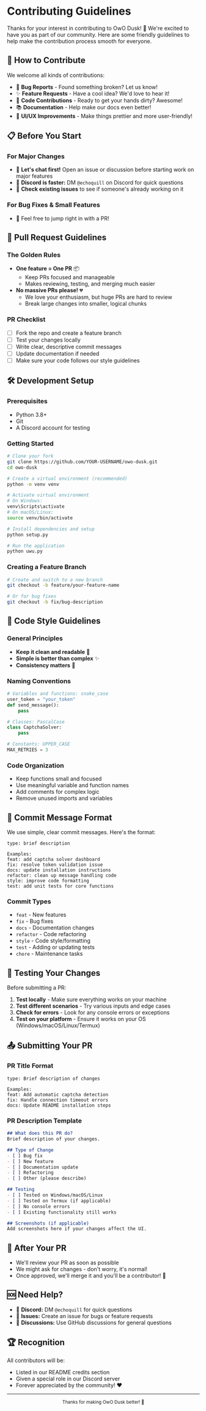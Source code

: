 # Contributing Guidelines

Thanks for your interest in contributing to OwO Dusk! 🎉 We're excited to have you as part of our community. Here are some friendly guidelines to help make the contribution process smooth for everyone.

## 🤝 How to Contribute

We welcome all kinds of contributions:
- 🐛 **Bug Reports** - Found something broken? Let us know!
- ✨ **Feature Requests** - Have a cool idea? We'd love to hear it!
- 🔧 **Code Contributions** - Ready to get your hands dirty? Awesome!
- 📚 **Documentation** - Help make our docs even better!
- 🎨 **UI/UX Improvements** - Make things prettier and more user-friendly!

## 📋 Before You Start

### For Major Changes
- 💬 **Let's chat first!** Open an issue or discussion before starting work on major features
- 📱 **Discord is faster:** DM `@echoquill` on Discord for quick questions
- 🎯 **Check existing issues** to see if someone's already working on it

### For Bug Fixes & Small Features
- 🚀 Feel free to jump right in with a PR!

## 🔄 Pull Request Guidelines

### The Golden Rules
- **One feature = One PR** 📦
  - Keep PRs focused and manageable
  - Makes reviewing, testing, and merging much easier
- **No massive PRs please!** 💔
  - We love your enthusiasm, but huge PRs are hard to review
  - Break large changes into smaller, logical chunks

### PR Checklist
- [ ] Fork the repo and create a feature branch
- [ ] Test your changes locally
- [ ] Write clear, descriptive commit messages
- [ ] Update documentation if needed
- [ ] Make sure your code follows our style guidelines

## 🛠️ Development Setup

### Prerequisites
- Python 3.8+
- Git
- A Discord account for testing

### Getting Started
```bash
# Clone your fork
git clone https://github.com/YOUR-USERNAME/owo-dusk.git
cd owo-dusk

# Create a virtual environment (recommended)
python -m venv venv

# Activate virtual environment
# On Windows:
venv\Scripts\activate
# On macOS/Linux:
source venv/bin/activate

# Install dependencies and setup
python setup.py

# Run the application
python uwu.py
```

### Creating a Feature Branch
```bash
# Create and switch to a new branch
git checkout -b feature/your-feature-name

# Or for bug fixes
git checkout -b fix/bug-description
```

## 📝 Code Style Guidelines

### General Principles
- **Keep it clean and readable** 🧹
- **Simple is better than complex** ✨
- **Consistency matters** 🎯

### Naming Conventions
```python
# Variables and functions: snake_case
user_token = "your_token"
def send_message():
    pass

# Classes: PascalCase  
class CaptchaSolver:
    pass

# Constants: UPPER_CASE
MAX_RETRIES = 3
```

### Code Organization
- Keep functions small and focused
- Use meaningful variable and function names
- Add comments for complex logic
- Remove unused imports and variables

## 💬 Commit Message Format

We use simple, clear commit messages. Here's the format:

```
type: brief description

Examples:
feat: add captcha solver dashboard
fix: resolve token validation issue
docs: update installation instructions
refactor: clean up message handling code
style: improve code formatting
test: add unit tests for core functions
```

### Commit Types
- `feat` - New features
- `fix` - Bug fixes
- `docs` - Documentation changes
- `refactor` - Code refactoring
- `style` - Code style/formatting
- `test` - Adding or updating tests
- `chore` - Maintenance tasks

## 🧪 Testing Your Changes

Before submitting a PR:

1. **Test locally** - Make sure everything works on your machine
2. **Test different scenarios** - Try various inputs and edge cases
3. **Check for errors** - Look for any console errors or exceptions
4. **Test on your platform** - Ensure it works on your OS (Windows/macOS/Linux/Termux)

## 📤 Submitting Your PR

### PR Title Format
```
type: Brief description of changes

Examples:
feat: Add automatic captcha detection
fix: Handle connection timeout errors
docs: Update README installation steps
```

### PR Description Template
```markdown
## What does this PR do?
Brief description of your changes.

## Type of Change
- [ ] Bug fix
- [ ] New feature  
- [ ] Documentation update
- [ ] Refactoring
- [ ] Other (please describe)

## Testing
- [ ] Tested on Windows/macOS/Linux
- [ ] Tested on Termux (if applicable)
- [ ] No console errors
- [ ] Existing functionality still works

## Screenshots (if applicable)
Add screenshots here if your changes affect the UI.
```

## 🎉 After Your PR

- We'll review your PR as soon as possible
- We might ask for changes - don't worry, it's normal!
- Once approved, we'll merge it and you'll be a contributor! 🎊

## 🆘 Need Help?

- 💬 **Discord:** DM `@echoquill` for quick questions
- 🐛 **Issues:** Create an issue for bugs or feature requests  
- 📖 **Discussions:** Use GitHub discussions for general questions

## 🏆 Recognition

All contributors will be:
- Listed in our README credits section
- Given a special role in our Discord server
- Forever appreciated by the community! ❤️

---

<div align="center">
  <sub>Thanks for making OwO Dusk better! 🚀</sub>
</div>
